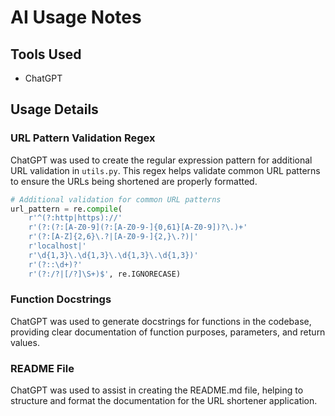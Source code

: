 # AI Usage Notes

## Tools Used
- ChatGPT

## Usage Details

### URL Pattern Validation Regex
ChatGPT was used to create the regular expression pattern for additional URL validation in `utils.py`. This regex helps validate common URL patterns to ensure the URLs being shortened are properly formatted.

```python
# Additional validation for common URL patterns
url_pattern = re.compile(
    r'^(?:http|https)://'
    r'(?:(?:[A-Z0-9](?:[A-Z0-9-]{0,61}[A-Z0-9])?\.)+'
    r'(?:[A-Z]{2,6}\.?|[A-Z0-9-]{2,}\.?)|'
    r'localhost|'
    r'\d{1,3}\.\d{1,3}\.\d{1,3}\.\d{1,3})'
    r'(?::\d+)?'
    r'(?:/?|[/?]\S+)$', re.IGNORECASE)
```

### Function Docstrings
ChatGPT was used to generate docstrings for functions in the codebase, providing clear documentation of function purposes, parameters, and return values.

### README File
ChatGPT was used to assist in creating the README.md file, helping to structure and format the documentation for the URL shortener application.